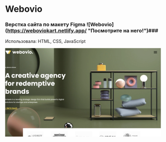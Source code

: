 # Webovio

### Верстка сайта по макету Figma ![Webovio] (https://weboviokart.netlify.app/ "Посмотрите на него!")###
Использовала: HTML, CSS, JavaScript

![First Screen](https://github.com/Kartiina/market/blob/master/ScreenShots/start_page.png "First page")
